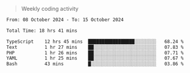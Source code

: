> Weekly coding activity
<!--START_SECTION:waka-->

```txt
From: 08 October 2024 - To: 15 October 2024

Total Time: 18 hrs 41 mins

TypeScript    12 hrs 45 mins  █████████████████░░░░░░░░   68.24 %
Text          1 hr 27 mins    ██░░░░░░░░░░░░░░░░░░░░░░░   07.83 %
PHP           1 hr 26 mins    ██░░░░░░░░░░░░░░░░░░░░░░░   07.71 %
YAML          1 hr 25 mins    ██░░░░░░░░░░░░░░░░░░░░░░░   07.67 %
Bash          43 mins         █░░░░░░░░░░░░░░░░░░░░░░░░   03.86 %
```

<!--END_SECTION:waka-->

